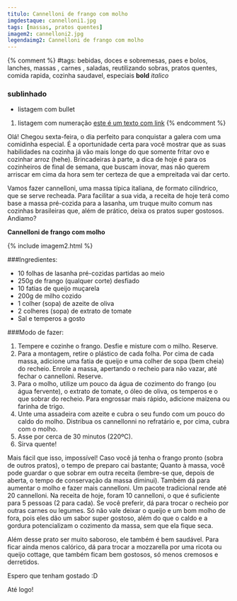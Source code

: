 ```yaml
---
titulo: Cannelloni de frango com molho
imgdestaque: cannelloni1.jpg
tags: [massas, pratos quentes]
imagem2: cannelloni2.jpg
legendaimg2: Cannelloni de frango com molho
---
```

{% comment %}
#tags: bebidas, doces e sobremesas, paes e bolos, lanches, massas , carnes , saladas, reutilizando sobras, pratos quentes, comida rapida, cozinha saudavel, especiais
**bold**
*italico*
### sublinhado
* listagem com bullet
1. listagem com numeração
[este é um texto com link](https://www.enderecodolink.com)
{% endcomment %}

Olá! Chegou sexta-feira, o dia perfeito para conquistar a galera com uma comidinha especial. É a oportunidade certa para você mostrar que as suas habilidades na cozinha já vão mais longe do que somente fritar ovo e cozinhar arroz (hehe). Brincadeiras à parte, a dica de hoje é para os cozinheiros de final de semana, que buscam inovar, mas não querem arriscar em cima da hora sem ter certeza de que a empreitada vai dar certo.

Vamos fazer cannelloni, uma massa típica italiana, de formato cilíndrico, que se serve recheada. Para facilitar a sua vida, a receita de hoje terá como base a massa pré-cozida para a lasanha, um truque muito comum nas cozinhas brasileiras que, além de prático, deixa os pratos super gostosos. Andiamo?


**Cannelloni de frango com molho**

{% include imagem2.html %}

###Ingredientes:

* 10 folhas de lasanha pré-cozidas partidas ao meio 
* 250g de frango (qualquer corte) desfiado
* 10 fatias de queijo muçarela
* 200g de milho cozido
* 1 colher (sopa) de azeite de oliva
* 2 colheres (sopa) de extrato de tomate
* Sal e temperos a gosto

###Modo de fazer:

1. Tempere e cozinhe o frango. Desfie e misture com o milho. Reserve.
2. Para a montagem, retire o plástico de cada folha. Por cima de cada massa, adicione uma fatia de queijo e uma colher de sopa (bem cheia) do recheio. Enrole a massa, apertando o recheio para não vazar, até fechar o cannelloni. Reserve.
3. Para o molho, utilize um pouco da água de cozimento do frango (ou água fervente), o extrato de tomate, o óleo de oliva, os temperos e o que sobrar do recheio. Para engrossar mais rápido, adicione maizena ou farinha de trigo. 
4. Unte uma assadeira com azeite e cubra o seu fundo com um pouco do caldo do molho. Distribua os cannellonni no refratário e, por cima, cubra com o molho.
5. Asse por cerca de 30 minutos (220ºC).
6. Sirva quente!

Mais fácil que isso, impossível! Caso você já tenha o frango pronto (sobra de outros pratos), o tempo de preparo cai bastante; Quanto à massa, você pode guardar o que sobrar em outra receita (lembre-se que, depois de aberta, o tempo de conservação da massa diminui). Também dá para aumentar o molho e fazer mais cannelloni. Um pacote tradicional rende até 20 cannelloni. Na receita de hoje, foram 10 cannelloni, o que é suficiente para 5 pessoas (2 para cada). Se você preferir, dá para trocar o recheio por outras carnes ou legumes. Só não vale deixar o queijo e um bom molho de fora, pois eles dão um sabor super gostoso, além do que o caldo e a gordura potencializam o cozimento da massa, sem que ela fique seca. 

Além desse prato ser muito saboroso, ele também é bem saudável. Para ficar ainda menos calórico, dá para trocar a mozzarella por uma ricota ou queijo cottage, que também ficam bem gostosos, só menos cremosos e derretidos. 

Espero que tenham gostado :D

Até logo!